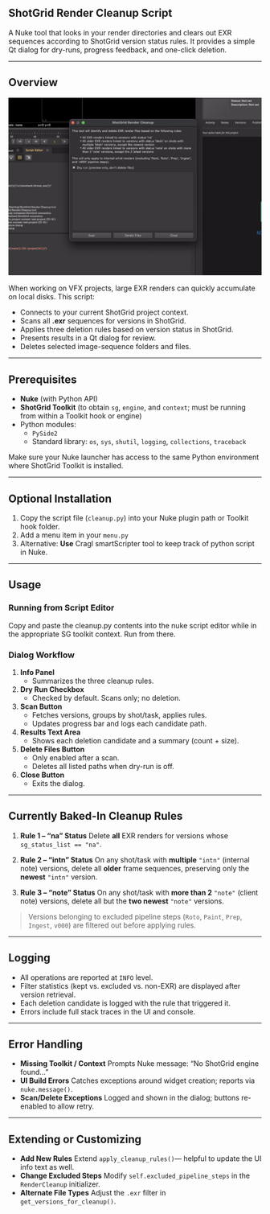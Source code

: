 ## ShotGrid Render Cleanup Script

A Nuke tool that looks in your render directories and clears out EXR sequences according to ShotGrid version status rules. It provides a simple Qt dialog for dry-runs, progress feedback, and one-click deletion.

---

## Overview

![screenshot](./screenshot.png)

When working on VFX projects, large EXR renders can quickly accumulate on local disks. This script:

- Connects to your current ShotGrid project context.
- Scans all **.exr** sequences for versions in ShotGrid.
- Applies three deletion rules based on version status in ShotGrid.
- Presents results in a Qt dialog for review.
- Deletes selected image-sequence folders and files.

---

## Prerequisites

- **Nuke** (with Python API)
- **ShotGrid Toolkit** (to obtain `sg`, `engine`, and `context`; must be running from within a Toolkit hook or engine)
- Python modules:
  - `PySide2`
  - Standard library: `os`, `sys`, `shutil`, `logging`, `collections`, `traceback`

Make sure your Nuke launcher has access to the same Python environment where ShotGrid Toolkit is installed.

---

## Optional Installation

1. Copy the script file (`cleanup.py`) into your Nuke plugin path or Toolkit hook folder.
2. Add a menu item in your `menu.py`
3. Alternative: **Use** Cragl smartScripter tool to keep track of python script in Nuke.

---

## Usage

### Running from Script Editor

Copy and paste the cleanup.py contents into the nuke script editor while in the appropriate SG toolkit context. Run from there.


### Dialog Workflow

1. **Info Panel**
   - Summarizes the three cleanup rules.
2. **Dry Run Checkbox**
   - Checked by default. Scans only; no deletion.
3. **Scan Button**
   - Fetches versions, groups by shot/task, applies rules.
   - Updates progress bar and logs each candidate path.
4. **Results Text Area**
   - Shows each deletion candidate and a summary (count + size).
5. **Delete Files Button**
   - Only enabled after a scan.
   - Deletes all listed paths when dry-run is off.
6. **Close Button**
   - Exits the dialog.

---

## Currently Baked-In Cleanup Rules

1. **Rule 1 – “na” Status**
   Delete **all** EXR renders for versions whose `sg_status_list == "na"`.

2. **Rule 2 – “intn” Status**
   On any shot/task with **multiple** `"intn"` (internal note) versions, delete all **older** frame sequences, preserving only the **newest** `"intn"` version.

3. **Rule 3 – “note” Status**
   On any shot/task with **more than 2** `"note"` (client note) versions, delete all but the **two newest** `"note"` versions.

> Versions belonging to excluded pipeline steps (`Roto`, `Paint`, `Prep`, `Ingest`, `v000`) are filtered out before applying rules.

---

## Logging

- All operations are reported at `INFO` level.
- Filter statistics (kept vs. excluded vs. non-EXR) are displayed after version retrieval.
- Each deletion candidate is logged with the rule that triggered it.
- Errors include full stack traces in the UI and console.

---

## Error Handling

- **Missing Toolkit / Context**
  Prompts Nuke message: “No ShotGrid engine found…”
- **UI Build Errors**
  Catches exceptions around widget creation; reports via `nuke.message()`.
- **Scan/Delete Exceptions**
  Logged and shown in the dialog; buttons re-enabled to allow retry.

---

## Extending or Customizing

- **Add New Rules**
  Extend `apply_cleanup_rules()`— helpful to update the UI info text as well.
- **Change Excluded Steps**
  Modify `self.excluded_pipeline_steps` in the `RenderCleanup` initializer.
- **Alternate File Types**
  Adjust the `.exr` filter in `get_versions_for_cleanup()`.
